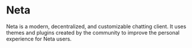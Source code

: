 Neta
====
Neta is a modern, decentralized, and customizable chatting client. It uses themes and plugins created by the community to improve the personal experience for Neta users.  

